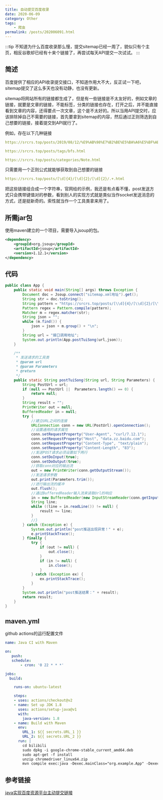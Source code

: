 ```yaml
---
title: 自动提交百度收录
date: 2020-06-09
category: Other
tags:
    - 爬虫
permalink: /posts/202006091.html
---
```


:::tip
不知道为什么百度收录那么慢，提交sitemap已经一周了，貌似只有个主页，相反谷歌却已经有十来个链接了，再尝试每天API提交一次试试。
:::

<!-- more -->

## 简述

百度提供了相应的API收录提交接口，不知道作用大不大，反正试一下吧，sitemap提交了这么多天也没有动静，也没有更新。

sitemap将网站所有的链接都生成了，但是有一些链接是不太友好的，例如文章的链接，就要是文章的链接，不能标签，分类的链接也存在，打开之后，并不能直接看到文章的内容，还得要点一次文章，这个是不太好的。所以当用API提交时，应该排除掉自己不需要的链接，首先要拿到sitemap的内容，然后通过正则筛选到自己想要的链接，接着提交到API就行了。

例如，存在以下几种链接

```yml
https://srcrs.top/posts/2019/08/12/%E9%AB%98%E7%B2%BE%E5%BA%A6%E5%BF%AB%E9%80%9F%E5%B9%82%E6%A8%A1%E6%9D%BF.html

https://srcrs.top/posts/tags/bfs.html

https://srcrs.top/posts/categories/Note.html
```

只需要用一个正则公式就能够获取到自己想要的链接

```yml
https://srcrs.top/posts/[\d]{4}/[\d]{2}/[\d]{2}/.+.html
```

把这些链接组合成一个字符串，官网给的示例，我还是有点看不懂，post发送方式只会携带键值对的参数，看到别人的实现方式就是类似当作socket发送消息的方式，还是挺新奇的。索性就当作一个工具类拿来用了。

## 所需jar包

使用maven建立的一个项目，需要导入jsoup的包。

```xml
<dependency>
    <groupId>org.jsoup</groupId>
    <artifactId>jsoup</artifactId>
    <version>1.12.1</version>
</dependency>
```

## 代码

```java
public class App {
    public static void main(String[] args) throws Exception {
        Document doc = Jsoup.connect("sitemap.xml地址").get();
        String str = doc.toString();
        String pattern = "https://srcrs.top/posts/[\\d]{4}/[\\d]{2}/[\\d]{2}/.+.html";
        Pattern regex = Pattern.compile(pattern);
        Matcher m = regex.matcher(str);
        String json = "";
        while (m.find()) {
            json = json + m.group() + "\n";
        }
        String url = "接口调用地址";
        System.out.println(App.postTuiSong(url,json));
    }

    /**
     * 发送请求的工具类
     * @param url
     * @param Parameters
     * @return
     */
    public static String postTuiSong(String url, String Parameters) {
        String PostUrl = url;
        if (null == PostUrl ||  Parameters.length() == 0) {
            return null;
        }
        String result = "";
        PrintWriter out = null;
        BufferedReader in = null;
        try {
            //建立URL之间的连接
            URLConnection conn = new URL(PostUrl).openConnection();
            //设置通用的请求属性
            conn.setRequestProperty("User-Agent", "curl/7.12.1");
            conn.setRequestProperty("Host", "data.zz.baidu.com");
            conn.setRequestProperty("Content-Type", "text/plain");
            conn.setRequestProperty("Content-Length", "83");
            //发送POST请求必须设置如下两行
            conn.setDoInput(true);
            conn.setDoOutput(true);
            //获取conn对应的输出流
            out = new PrintWriter(conn.getOutputStream());
            //发送请求参数
            out.print(Parameters.trim());
            //进行输出流的缓冲
            out.flush();
            //通过BufferedReader输入流来读取Url的响应
            in = new BufferedReader(new InputStreamReader(conn.getInputStream()));
            String line;
            while ((line = in.readLine()) != null) {
                result += line;
            }
            //}
        } catch (Exception e) {
            System.out.println("post推送出现异常！" + e);
            e.printStackTrace();
        } finally {
            try {
                if (out != null) {
                    out.close();
                }
                if (in != null) {
                    in.close();
                }
            } catch (Exception ex) {
                ex.printStackTrace();
            }
        }
        System.out.println("post推送结果：" + result);
        return result;
    }
}
```

## maven.yml

github actions的运行配置文件

```yml
name: Java CI with Maven

on:
   push: 
   schedule: 
       - cron: '0 22 * * *'

jobs:
  build:

    runs-on: ubuntu-latest

    steps:
    - uses: actions/checkout@v2
    - name: Set up JDK 1.8
      uses: actions/setup-java@v1
      with:
        java-version: 1.8
    - name: Build with Maven
      env: 
        URL_1: ${{ secrets.URL_1 }}
        URL_2: ${{ secrets.URL_2 }}
      run: |
        cd bilibili
        sudo dpkg -i google-chrome-stable_current_amd64.deb
        sudo apt-get -f install
        unzip chromedriver_linux64.zip
        mvn compile exec:java -Dexec.mainClass="org.example.App" -Dexec.args="${URL_1} ${URL_2}"
```

## 参考链接

[java实现百度资源平台主动提交链接](https://blog.csdn.net/zhouhaisunny/article/details/101195287)